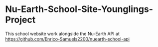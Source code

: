 # Nu-Earth-School-Site-Younglings-Project

This school website work alongside the Nu-Earth API at https://github.com/Enrico-Samuels2200/nuearth-school-api
